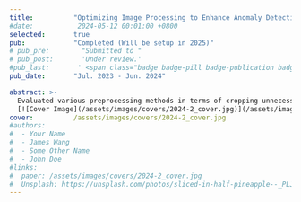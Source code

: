 ```yaml
---
title:          "Optimizing Image Processing to Enhance Anomaly Detection Performance"
#date:           2024-05-12 00:01:00 +0800
selected:       true
pub:            "Completed (Will be setup in 2025)"
# pub_pre:        "Submitted to "
# pub_post:       'Under review.'
#pub_last:       ' <span class="badge badge-pill badge-publication badge-success">Spotlight</span>'
pub_date:       "Jul. 2023 - Jun. 2024"

abstract: >-
  Evaluated various preprocessing methods in terms of cropping unnecessary areas and enhancing defect areas for improving missed & over-detection.
  [![Cover Image](/assets/images/covers/2024-2_cover.jpg)](/assets/images/covers/2024-2_cover.jpg)
cover:          /assets/images/covers/2024-2_cover.jpg
#authors:
#  - Your Name
#  - James Wang
#  - Some Other Name
#  - John Doe
#links:
#  paper: /assets/images/covers/2024-2_cover.jpg
#  Unsplash: https://unsplash.com/photos/sliced-in-half-pineapple--_PLJZmHZzk
---
```

